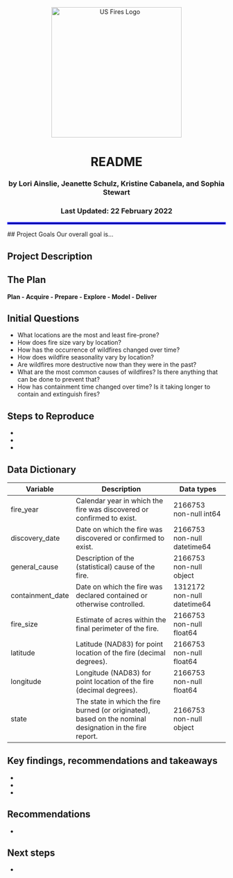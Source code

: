 
<div align="center">

<img width= "300" src="https://cdn.discordapp.com/attachments/392490318798389248/945695517004951633/jeanettes_fireart.png" alt="US Fires Logo">

# README

### by Lori Ainslie, Jeanette Schulz, Kristine Cabanela, and Sophia Stewart 
### Last Updated: 22 February 2022


</div align="center">
    
<hr style="border:2px solid blue"> </hr>
## Project Goals
Our overall goal is...

## Project Description


## The Plan

**Plan - Acquire - Prepare - Explore - Model - Deliver**






 
## Initial Questions

- What locations are the most and least fire-prone? 
- How does fire size vary by location?
- How has the occurrence of wildfires changed over time? 
- How does wildfire seasonality vary by location?
- Are wildfires more destructive now than they were in the past? 
- What are the most common causes of wildfires? Is there anything that can be done to prevent that?
- How has containment time changed over time? Is it taking longer to contain and extinguish fires?




##  Steps to Reproduce
- 
- 
- 





## Data Dictionary

 

| Variable          | Description                                                  |Data types|
| ----------------- | -----------------------------------------------------------  |----------|
| fire_year         | Calendar year in which the fire was discovered or confirmed to exist. | 2166753 non-null  int64        |
| discovery_date    | Date on which the fire was discovered or confirmed to exist. | 2166753 non-null  datetime64           |
| general_cause     | Description of the (statistical) cause of the fire.          | 2166753 non-null  object         |
| containment_date  | Date on which the fire was declared contained or otherwise controlled. | 1312172 non-null  datetime64         |
| fire_size         | Estimate of acres within the final perimeter of the fire.    | 2166753 non-null  float64         |
| latitude          | Latitude (NAD83) for point location of the fire (decimal degrees). | 2166753 non-null  float64         |
| longitude         | Longitude (NAD83) for point location of the fire (decimal degrees). | 2166753 non-null  float64         |
| state             | The state in which the fire burned (or originated), based on the nominal designation in the fire report. | 2166753 non-null  object         |

                
## Key findings, recommendations and takeaways
- 
- 
- 

 

 
## Recommendations
- 
 

## Next steps
- 
